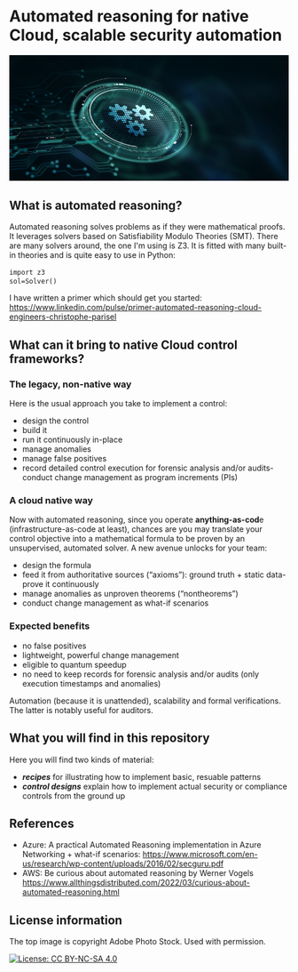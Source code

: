 # Automated reasoning for native Cloud, scalable security automation

![alt text](https://github.com/labyrinthinesecurity/automatedReasoning/blob/main/reasoning.jpeg)

## What is automated reasoning?

Automated reasoning solves problems as if they were mathematical proofs. It leverages solvers based on Satisfiability Modulo Theories (SMT).
There are many solvers around, the one I'm using is Z3. It is fitted with many built-in theories and is quite easy to use in Python:

```
import z3
sol=Solver()
```

I have written a primer which should get you started: https://www.linkedin.com/pulse/primer-automated-reasoning-cloud-engineers-christophe-parisel


## What can it bring to native Cloud control frameworks?

### The legacy, non-native way
Here is the usual approach you take to implement a control:
- design the control
- build it
- run it continuously in-place
- manage anomalies
- manage false positives
- record detailed control execution for forensic analysis and/or audits- conduct change management as program increments (PIs)

### A cloud native way
Now with automated reasoning, since you operate **anything-as-cod**e (infrastructure-as-code at least),
chances are you may translate your control objective into a mathematical formula to be proven by an unsupervised, automated solver. A new avenue unlocks for your team:
- design the formula
- feed it from authoritative sources (“axioms”): ground truth + static data- prove it continuously
- manage anomalies as unproven theorems (“nontheorems”)
- conduct change management as what-if scenarios

### Expected benefits
- no false positives
- lightweight, powerful change management
- eligible to quantum speedup
- no need to keep records for forensic analysis and/or audits (only
execution timestamps and anomalies)

Automation (because it is unattended), scalability and formal verifications. The latter is notably useful for auditors.

## What you will find in this repository

Here you will find two kinds of material:
- ***recipes*** for illustrating how to implement basic, resuable patterns
- ***control designs*** explain how to implement actual security or compliance controls from the ground up

## References

- Azure: A practical Automated Reasoning implementation in Azure Networking + what-if scenarios: https://www.microsoft.com/en-us/research/wp-content/uploads/2016/02/secguru.pdf
- AWS: Be curious about automated reasoning by Werner Vogels https://www.allthingsdistributed.com/2022/03/curious-about-automated-reasoning.html

## License information

The top image is copyright Adobe Photo Stock. Used with permission. 

[![License: CC BY-NC-SA 4.0](https://img.shields.io/badge/License-CC%20BY--NC--SA%204.0-lightgrey.svg)](https://creativecommons.org/licenses/by-nc-sa/4.0/)
